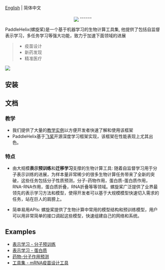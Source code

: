 [English](README.md) | 简体中文

<p align="center">
 <img src="./docs/imgs/paddlehelix_logo.png" align="middle"
</p>
------

PaddleHelix(螺旋桨)是一个基于机器学习的生物计算工具集, 他提供了包括自监督表示学习，多任务学习等强大功能，致力于加速下面领域的进展
> * 疫苗设计
> * 新药发现
> * 精准医疗

<p align="left">
 <img src="./docs/imgs/paddlehelix_features.pdf" align="middle"
</p>

## 安装

## 文档
### 教学
* 我们提供了大量的[教学实例](./docs/tutorials)以方便开发者快速了解和使用该框架
* PaddleHelix基于[飞桨](https://github.com/paddlepaddle/paddle)开源深度学习框架实现，该框架在性能表现上尤其出色。

### 特点
* 由大规模**表示预训练**和**迁移学习**支撑的生物计算工具: 随着自监督学习用于分子表示训练的进展，为样本量非常稀少的很多生物计算任务带来了全新的突破，这些任务包括分子性质预测，分子-药物作用，蛋白质-蛋白质作用，RNA-RNA作用，蛋白质折叠，RNA折叠等等领域。螺旋桨广泛提供了业界最领先的表示学习方法和模型，使得开发者可以基于大规模模型快速切入需求的任务，站在巨人的肩膀上。

* 简单易用APIs: 螺旋桨提供了生物计算中常用的模型结构和预训练模型，用户可以用非常简单的接口调起这些模型，快速组建自己的网络和系统。

## Examples
* [表示学习 - 分子预训练](./apps/)
* [表示学习 - 蛋白质](./apps/)
* [药物-分子作用预测](./apps)
* [工具集 - mRNA疫苗设计工具](./apps)
